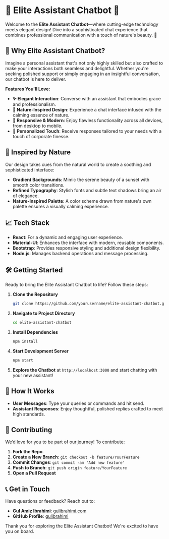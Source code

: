 # 🌟 Elite Assistant Chatbot 🌟

Welcome to the **Elite Assistant Chatbot**—where cutting-edge technology meets elegant design! Dive into a sophisticated chat experience that combines professional communication with a touch of nature's beauty. 🌿

## 🚀 **Why Elite Assistant Chatbot?**

Imagine a personal assistant that's not only highly skilled but also crafted to make your interactions both seamless and delightful. Whether you're seeking polished support or simply engaging in an insightful conversation, our chatbot is here to deliver.

**Features You'll Love:**

- **✨ Elegant Interaction**: Converse with an assistant that embodies grace and professionalism.
- **🌿 Nature-Inspired Design**: Experience a chat interface infused with the calming essence of nature.
- **📱 Responsive & Modern**: Enjoy flawless functionality across all devices, from desktop to mobile.
- **🤝 Personalized Touch**: Receive responses tailored to your needs with a touch of corporate finesse.

## 🌿 **Inspired by Nature**

Our design takes cues from the natural world to create a soothing and sophisticated interface:

- **Gradient Backgrounds**: Mimic the serene beauty of a sunset with smooth color transitions.
- **Refined Typography**: Stylish fonts and subtle text shadows bring an air of elegance.
- **Nature-Inspired Palette**: A color scheme drawn from nature's own palette ensures a visually calming experience.

## 📈 **Tech Stack**

- **React**: For a dynamic and engaging user experience.
- **Material-UI**: Enhances the interface with modern, reusable components.
- **Bootstrap**: Provides responsive styling and additional design flexibility.
- **Node.js**: Manages backend operations and message processing.

## 🛠 **Getting Started**

Ready to bring the Elite Assistant Chatbot to life? Follow these steps:

1. **Clone the Repository**
    ```bash
    git clone https://github.com/yourusername/elite-assistant-chatbot.git
    ```

2. **Navigate to Project Directory**
    ```bash
    cd elite-assistant-chatbot
    ```

3. **Install Dependencies**
    ```bash
    npm install
    ```

4. **Start Development Server**
    ```bash
    npm start
    ```

5. **Explore the Chatbot** at `http://localhost:3000` and start chatting with your new assistant!

## 🤖 **How It Works**

- **User Messages**: Type your queries or commands and hit send.
- **Assistant Responses**: Enjoy thoughtful, polished replies crafted to meet high standards.

## 🌟 **Contributing**

We’d love for you to be part of our journey! To contribute:

1. **Fork the Repo**.
2. **Create a New Branch**: `git checkout -b feature/YourFeature`
3. **Commit Changes**: `git commit -am 'Add new feature'`
4. **Push to Branch**: `git push origin feature/YourFeature`
5. **Open a Pull Request**


## 📞 **Get in Touch**

Have questions or feedback? Reach out to:

- **Gul Amiz Ibrahimi**: [gulibrahimi.com](www.gulibrahimi.com)
- **GitHub Profile**: [gulibrahimi](https://github.com/gulibrahimi)

Thank you for exploring the Elite Assistant Chatbot! We're excited to have you on board.

